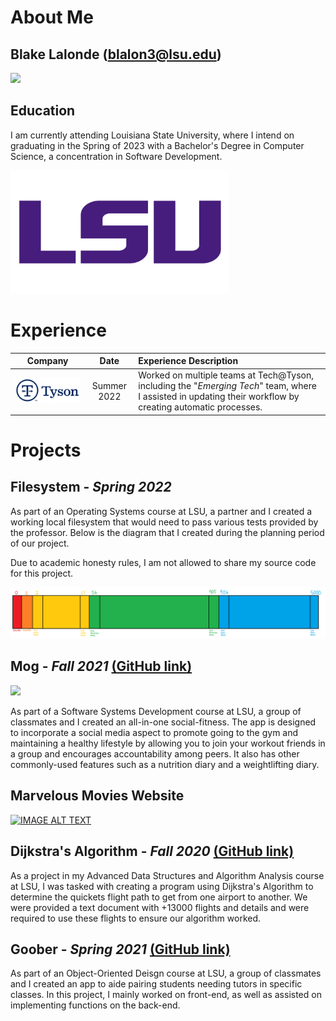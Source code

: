 # About Me

## Blake Lalonde (blalon3@lsu.edu)

[<img src="https://github.com/theblakelalonde/theblakelalonde/blob/main/Assets/Blake_Lalonde_headshot_image.png" width=350>](https://github.com/theblakelalonde/theblakelalonde)

## Education
I am currently attending Louisiana State University, where I intend on graduating in the Spring of 2023 with a Bachelor's Degree in Computer Science, a concentration in Software Development.

[<img src="https://github.com/theblakelalonde/theblakelalonde/blob/main/Assets/LSU_logo.png" width=350>](https://www.lsu.edu/eng/)


# Experience


|                                                                 Company                                                                 |    Date     | Experience Description                                                                                                                                     |
| :-------------------------------------------------------------------------------------------------------------------------------------: | :---------: | :--------------------------------------------------------------------------------------------------------------------------------------------------------- |
| [<img src="https://github.com/theblakelalonde/theblakelalonde/blob/main/Assets/Tyson_logo.png" width=250>](https://www.tysonfoods.com/) | Summer 2022 | Worked on multiple teams at Tech@Tyson, including the "*Emerging Tech*" team, where I assisted in updating their workflow by creating automatic processes. |

# Projects

## Filesystem - *Spring 2022*
As part of an Operating Systems course at LSU, a partner and I created a working local filesystem that would need to pass various tests provided by the professor.  Below is the diagram that I created during the planning period of our project.

Due to academic honesty rules, I am not allowed to share my source code for this project.

<img src="https://github.com/theblakelalonde/theblakelalonde/blob/main/Assets/filesystem_diagram.png">

## Mog - *Fall 2021* [(GitHub link)](https://github.com/bryantran21/Mog)

<img src="https://github.com/bryantran21/Mog/blob/main/assets/images/mogIconRed.png" width=150>

As part of a Software Systems Development course at LSU, a group of classmates and I created an all-in-one social-fitness.  The app is designed to incorporate a social media aspect to promote going to the gym and maintaining a healthy lifestyle by allowing you to join your workout friends in a group and encourages accountability among peers.  It also has other commonly-used features such as a nutrition diary and a weightlifting diary.


## Marvelous Movies Website

[![IMAGE ALT TEXT](http://img.youtube.com/vi/s-gtK80vdXE/0.jpg)](http://www.youtube.com/watch?v=s-gtK80vdXE "Marvelous Movies")

## Dijkstra's Algorithm - *Fall 2020* [(GitHub link)](https://github.com/theblakelalonde/theblakelalonde/tree/Dijkstra-Algorithm)
As a project in my Advanced Data Structures and Algorithm Analysis course at LSU, I was tasked with creating a program using Dijkstra's Algorithm to determine the quickets flight path to get from one airport to another.  We were provided a text document with +13000 flights and details and were required to use these flights to ensure our algorithm worked.

## Goober - *Spring 2021* [(GitHub link)](https://github.com/theblakelalonde/csc_3380)
As part of an Object-Oriented Deisgn course at LSU, a group of classmates and I created an app to aide pairing students needing tutors in specific classes.  In this project, I mainly worked on front-end, as well as assisted on implementing functions on the back-end.


